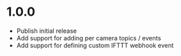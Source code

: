 # 1.0.0

- Publish initial release
- Add support for adding per camera topics / events
- Add support for defining custom IFTTT webhook event
